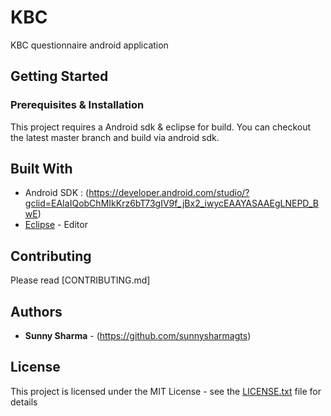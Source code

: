 # KBC

KBC questionnaire android application

## Getting Started

### Prerequisites & Installation

This project requires a Android sdk & eclipse for build. You can checkout the latest master branch and build via android sdk.

## Built With

* Android SDK : (https://developer.android.com/studio/?gclid=EAIaIQobChMIkKrz6bT73gIV9f_jBx2_iwycEAAYASAAEgLNEPD_BwE)
* [Eclipse](https://www.eclipse.org/) - Editor

## Contributing

Please read [CONTRIBUTING.md]

## Authors

* **Sunny Sharma** - (https://github.com/sunnysharmagts)

## License

This project is licensed under the MIT License - see the [LICENSE.txt](LICENSE.txt) file for details
